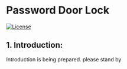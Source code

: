 # Password Door Lock
[![License](https://poser.pugx.org/bagisto/bagisto-gdpr/license)](https://github.com/arsivpro/password-door-lock/blob/master/LICENSE)

## 1. Introduction:

Introduction is being prepared. please stand by
